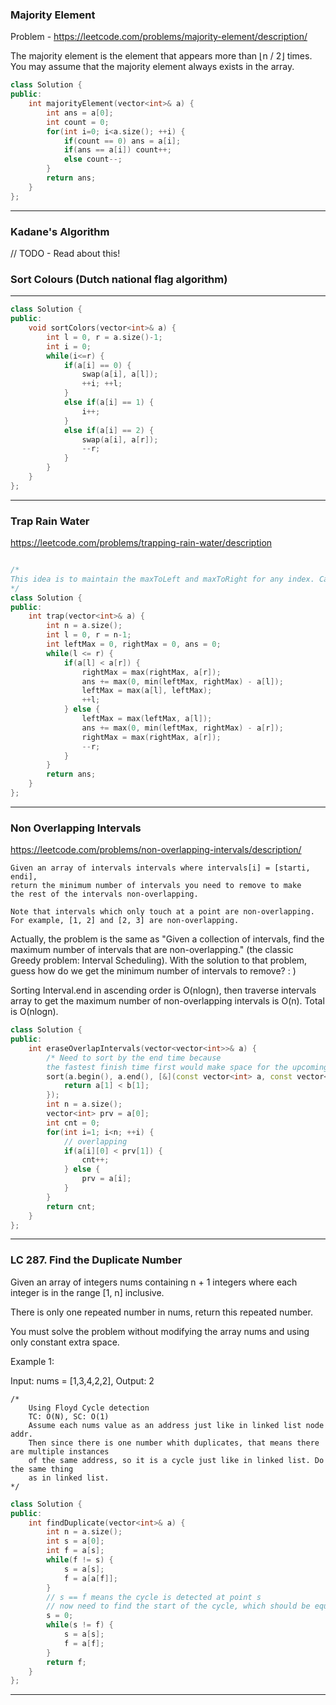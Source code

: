 ### Majority Element
Problem - https://leetcode.com/problems/majority-element/description/

The majority element is the element that appears more than ⌊n / 2⌋ times. You may assume that the majority element always exists in the array.

```cpp
class Solution {
public:
    int majorityElement(vector<int>& a) {
        int ans = a[0];
        int count = 0;
        for(int i=0; i<a.size(); ++i) {
            if(count == 0) ans = a[i];
            if(ans == a[i]) count++;
            else count--;
        }
        return ans;
    }
};

```
________
### Kadane's Algorithm
// TODO - Read about this!

### Sort Colours (Dutch national flag algorithm)
_________
```cpp
class Solution {
public:
    void sortColors(vector<int>& a) {
        int l = 0, r = a.size()-1;
        int i = 0;
        while(i<=r) {
            if(a[i] == 0) {
                swap(a[i], a[l]);
                ++i; ++l;
            }
            else if(a[i] == 1) {
                i++;
            }
            else if(a[i] == 2) {
                swap(a[i], a[r]);
                --r;
            }
        }
    }
};
```
____________
### Trap Rain Water 
https://leetcode.com/problems/trapping-rain-water/description
```cpp

/*
This idea is to maintain the maxToLeft and maxToRight for any index. Can be done using 2 arrays to precompute 2 arrays and use them. This is the on fly variant. 
*/
class Solution {
public:
    int trap(vector<int>& a) {
        int n = a.size();
        int l = 0, r = n-1;
        int leftMax = 0, rightMax = 0, ans = 0;
        while(l <= r) {
            if(a[l] < a[r]) {
                rightMax = max(rightMax, a[r]);
                ans += max(0, min(leftMax, rightMax) - a[l]);
                leftMax = max(a[l], leftMax);
                ++l;
            } else {
                leftMax = max(leftMax, a[l]);
                ans += max(0, min(leftMax, rightMax) - a[r]);
                rightMax = max(rightMax, a[r]);
                --r;
            }
        }
        return ans;
    }
};
```
____________
### Non Overlapping Intervals
https://leetcode.com/problems/non-overlapping-intervals/description/

```
Given an array of intervals intervals where intervals[i] = [starti, endi], 
return the minimum number of intervals you need to remove to make 
the rest of the intervals non-overlapping.

Note that intervals which only touch at a point are non-overlapping. 
For example, [1, 2] and [2, 3] are non-overlapping.
```

Actually, the problem is the same as "Given a collection of intervals, find the maximum number of intervals that are non-overlapping." (the classic Greedy problem: Interval Scheduling). With the solution to that problem, guess how do we get the minimum number of intervals to remove? : )

Sorting Interval.end in ascending order is O(nlogn), then traverse intervals array to get the maximum number of non-overlapping intervals is O(n). Total is O(nlogn).

```cpp
class Solution {
public:
    int eraseOverlapIntervals(vector<vector<int>>& a) {
        /* Need to sort by the end time because 
        the fastest finish time first would make space for the upcoming pairs */
        sort(a.begin(), a.end(), [&](const vector<int> a, const vector<int> b) -> bool {
            return a[1] < b[1];
        });
        int n = a.size();
        vector<int> prv = a[0];
        int cnt = 0;
        for(int i=1; i<n; ++i) {
            // overlapping
            if(a[i][0] < prv[1]) {
                cnt++;
            } else {
                prv = a[i];
            }
        }
        return cnt;
    }
};
```

__________
### LC 287. Find the Duplicate Number

Given an array of integers nums containing n + 1 integers where each integer is in the range [1, n] inclusive.

There is only one repeated number in nums, return this repeated number.

You must solve the problem without modifying the array nums and using only constant extra space.

Example 1:

Input: nums = [1,3,4,2,2],
Output: 2

    /*
        Using Floyd Cycle detection
        TC: O(N), SC: O(1)
        Assume each nums value as an address just like in linked list node addr.
        Then since there is one number whith duplicates, that means there are multiple instances
        of the same address, so it is a cycle just like in linked list. Do the same thing
        as in linked list.
    */

```cpp
class Solution {
public:
    int findDuplicate(vector<int>& a) {
        int n = a.size();
        int s = a[0];
        int f = a[s];
        while(f != s) {
            s = a[s];
            f = a[a[f]];
        }
        // s == f means the cycle is detected at point s
        // now need to find the start of the cycle, which should be equal steps from f/s to start;
        s = 0;
        while(s != f) {
            s = a[s];
            f = a[f];
        }
        return f;
    }
};
```
_____________